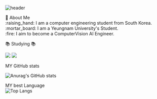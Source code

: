 <div>
  
  ![header](https://capsule-render.vercel.app/api?type=speech&color=gradient&height=300&section=header&text=Jung%20Woong's%20Github%20%F0%9F%A4%97)
  
</div>
👀 About Me<br/>
  :raising_hand: I am a computer engineering student from South Korea.<br/>
  :mortar_board: I am a Yeungnam University's Student.<br/>
  :fire: I aim to become a ComputerVision AI Engineer.<br/>
  
  
📚 Studying 📚</h3>


<img src="https://img.shields.io/badge/Python-3776AB?style=flat-square&logo=Python&logoColor=white"/>

<img src="https://img.shields.io/badge/PyTorch-EE4C2C?style=flat-square&logo=PyTorch&logoColor=white"/>



MY GitHub stats<br/>

![Anurag's GitHub stats](https://github-readme-stats.vercel.app/api?username=jjw4260&show_icons=true&theme=radical)

MY best Language<br/>
![Top Langs](https://github-readme-stats.vercel.app/api/top-langs/?username=jjw4260&layout=compact)

</div>
